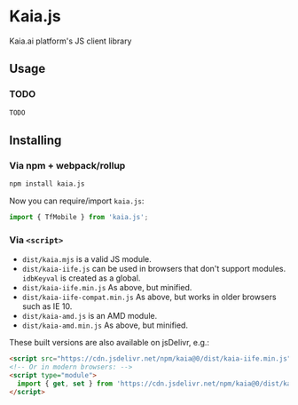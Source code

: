 # Kaia.js

Kaia.ai platform's JS client library

## Usage

### TODO

```js
TODO
```

## Installing

### Via npm + webpack/rollup

```sh
npm install kaia.js
```

Now you can require/import `kaia.js`:

```js
import { TfMobile } from 'kaia.js';
```

### Via `<script>`

* `dist/kaia.mjs` is a valid JS module.
* `dist/kaia-iife.js` can be used in browsers that don't support modules. `idbKeyval` is created as a global.
* `dist/kaia-iife.min.js` As above, but minified.
* `dist/kaia-iife-compat.min.js` As above, but works in older browsers such as IE 10.
* `dist/kaia-amd.js` is an AMD module.
* `dist/kaia-amd.min.js` As above, but minified.

These built versions are also available on jsDelivr, e.g.:

```html
<script src="https://cdn.jsdelivr.net/npm/kaia@0/dist/kaia-iife.min.js"></script>
<!-- Or in modern browsers: -->
<script type="module">
  import { get, set } from 'https://cdn.jsdelivr.net/npm/kaia@0/dist/kaia.mjs';
</script>
```

